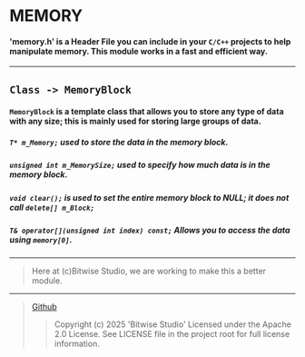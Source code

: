 ﻿
# **MEMORY**
#### 'memory.h' is a Header File you can include in your `C/C++` projects to help manipulate memory. This module works in a fast and efficient way.
---
## `Class -> MemoryBlock`
#### `MemoryBlock` is a template class that allows you to store any type of data with any size; this is mainly used for storing large groups of data.
##### `T* m_Memory;` used to store the data in the memory block.
##### `unsigned int m_MemorySize;` used to specify how much data is in the memory block.
##### `void clear();` is used to set the entire memory block to NULL; it does not call `delete[] m_Block;`
##### `T& operator[](unsigned int index) const;` Allows you to access the data using `memory[0]`.
---
> Here at (c)Bitwise Studio, we are working to make this a better module.
---
> [Github](https://github.com/sushiGit-sudo)
>> Copyright (c) 2025 'Bitwise Studio'
 Licensed under the Apache 2.0 License. See LICENSE file in the project root for full license information.
